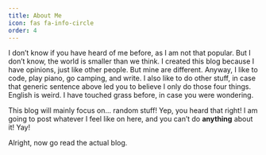 ```yaml
---
title: About Me
icon: fas fa-info-circle
order: 4
---
```


I don’t know if you have heard of me before, as I am not that popular. But I don’t know, the world is smaller than we think. I created this blog because I have opinions, just like other people. But mine are different. Anyway, I like to code, play piano, go camping, and write. I also like to do other stuff, in case that generic sentence above led you to believe I only do those four things. English is weird. I have touched grass before, in case you were wondering. 

This blog will mainly focus on… random stuff! Yep, you heard that right! I am going to post whatever I feel like on here, and you can’t do **anything** about it! Yay!

Alright, now go read the actual blog.


